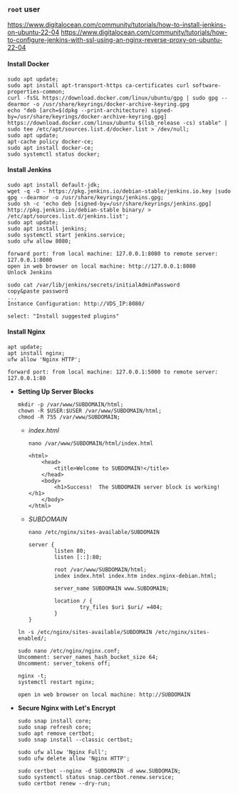 ### `root` user
https://www.digitalocean.com/community/tutorials/how-to-install-jenkins-on-ubuntu-22-04
https://www.digitalocean.com/community/tutorials/how-to-configure-jenkins-with-ssl-using-an-nginx-reverse-proxy-on-ubuntu-22-04
#### **Install Docker**
  ```
  sudo apt update;
  sudo apt install apt-transport-https ca-certificates curl software-properties-common;
  curl -fsSL https://download.docker.com/linux/ubuntu/gpg | sudo gpg --dearmor -o /usr/share/keyrings/docker-archive-keyring.gpg
  echo "deb [arch=$(dpkg --print-architecture) signed-by=/usr/share/keyrings/docker-archive-keyring.gpg] https://download.docker.com/linux/ubuntu $(lsb_release -cs) stable" | sudo tee /etc/apt/sources.list.d/docker.list > /dev/null;
  sudo apt update;
  apt-cache policy docker-ce;
  sudo apt install docker-ce;
  sudo systemctl status docker;
  ```

#### **Install Jenkins**
  ```
  sudo apt install default-jdk;
  wget -q -O - https://pkg.jenkins.io/debian-stable/jenkins.io.key |sudo gpg --dearmor -o /usr/share/keyrings/jenkins.gpg;
  sudo sh -c 'echo deb [signed-by=/usr/share/keyrings/jenkins.gpg] http://pkg.jenkins.io/debian-stable binary/ > /etc/apt/sources.list.d/jenkins.list';
  sudo apt update;
  sudo apt install jenkins;
  sudo systemctl start jenkins.service;
  sudo ufw allow 8080;
  ```

  ```
  forward port: from local machine: 127.0.0.1:8080 to remote server: 127.0.0.1:8080
  open in web browser on local machine: http://127.0.0.1:8080
  Unlock Jenkins
  ```
  
  ```
  sudo cat /var/lib/jenkins/secrets/initialAdminPassword
  copy&paste password
  ...
  Instance Configuration: http://VDS_IP:8080/
  ```
  
  ```
  select: "Install suggested plugins"
  ```
#### **Install Nginx**  

  ```
  apt update;
  apt install nginx;
  ufw allow 'Nginx HTTP';
  ```
  
  ```
  forward port: from local machine: 127.0.0.1:5000 to remote server: 127.0.0.1:80
  ```
  
  - **Setting Up Server Blocks**
  
    ```
    mkdir -p /var/www/SUBDOMAIN/html;
    chown -R $USER:$USER /var/www/SUBDOMAIN/html;
    chmod -R 755 /var/www/SUBDOMAIN;
    ```
    
    - *index.html*
      ```
      nano /var/www/SUBDOMAIN/html/index.html
      ```
      ```
      <html>
          <head>
              <title>Welcome to SUBDOMAIN!</title>
          </head>
          <body>
              <h1>Success!  The SUBDOMAIN server block is working!</h1>
          </body>
      </html>
      ```
      
    - *SUBDOMAIN*

      ```
      nano /etc/nginx/sites-available/SUBDOMAIN
      ```
      ```
      server {
              listen 80;
              listen [::]:80;

              root /var/www/SUBDOMAIN/html;
              index index.html index.htm index.nginx-debian.html;

              server_name SUBDOMAIN www.SUBDOMAIN;

              location / {
                      try_files $uri $uri/ =404;
              }
      }
      ```
    ```
    ln -s /etc/nginx/sites-available/SUBDOMAIN /etc/nginx/sites-enabled/;
    ```
    ```
    sudo nano /etc/nginx/nginx.conf;
    Uncomment: server_names_hash_bucket_size 64;
    Uncomment: server_tokens off;
    ```
    ```
    nginx -t;
    systemctl restart nginx;
    ```
    ```
    open in web browser on local machine: http://SUBDOMAIN
    ```
    
  - **Secure Nginx with Let's Encrypt**
    ```
    sudo snap install core;
    sudo snap refresh core;
    sudo apt remove certbot;
    sudo snap install --classic certbot;
    ```
    ```
    sudo ufw allow 'Nginx Full';
    sudo ufw delete allow 'Nginx HTTP';
    ```
    ```
    sudo certbot --nginx -d SUBDOMAIN -d www.SUBDOMAIN;
    sudo systemctl status snap.certbot.renew.service;
    sudo certbot renew --dry-run;
    ```